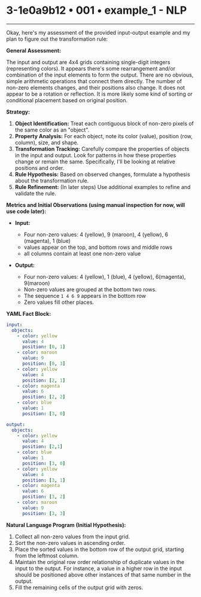 # 3-1e0a9b12 • 001 • example_1 - NLP

---
Okay, here's my assessment of the provided input-output example and my plan to figure out the transformation rule:

**General Assessment:**

The input and output are 4x4 grids containing single-digit integers (representing colors). It appears there's some rearrangement and/or combination of the input elements to form the output. There are no obvious, simple arithmetic operations that connect them directly. The number of non-zero elements changes, and their positions also change. It does not appear to be a rotation or reflection. It is more likely some kind of sorting or conditional placement based on original position.

**Strategy:**

1.  **Object Identification:** Treat each contiguous block of non-zero pixels of the same color as an "object".
2.  **Property Analysis:** For each object, note its color (value), position (row, column), size, and shape.
3.  **Transformation Tracking:** Carefully compare the properties of objects in the input and output. Look for patterns in how these properties change or remain the same. Specifically, I'll be looking at relative positions and order.
4.  **Rule Hypothesis:** Based on observed changes, formulate a hypothesis about the transformation rule.
5.  **Rule Refinement:** (In later steps) Use additional examples to refine and validate the rule.

**Metrics and Initial Observations (using manual inspection for now, will use code later):**

*   **Input:**
    *   Four non-zero values: 4 (yellow), 9 (maroon), 4 (yellow), 6 (magenta), 1 (blue)
    * values appear on the top, and bottom rows and middle rows
    * all columns contain at least one non-zero value

*   **Output:**
    *   Four non-zero values: 4 (yellow), 1 (blue), 4 (yellow), 6(magenta), 9(maroon)
    *   Non-zero values are grouped at the bottom two rows.
    *   The sequence `1 4 6 9` appears in the bottom row
    *   Zero values fill other places.

**YAML Fact Block:**



```yaml
input:
  objects:
    - color: yellow
      value: 4
      position: [0, 1]
    - color: maroon
      value: 9
      position: [0, 3]
    - color: yellow
      value: 4
      position: [2, 1]
    - color: magenta
      value: 6
      position: [2, 2]
    - color: blue
      value: 1
      position: [3, 0]

output:
  objects:
    - color: yellow
      value: 4
      position: [2,1]
    - color: blue
      value: 1
      position: [3, 0]
    - color: yellow
      value: 4
      position: [3, 1]
    - color: magenta
      value: 6
      position: [3, 2]
    - color: maroon
      value: 9
      position: [3, 3]
```



**Natural Language Program (Initial Hypothesis):**

1.  Collect all non-zero values from the input grid.
2.  Sort the non-zero values in ascending order.
3.  Place the sorted values in the bottom row of the output grid, starting from the leftmost column.
4.  Maintain the original row order relationship of duplicate values in the input to the output. For instance, a value in a higher row in the input should be positioned above other instances of that same number in the output.
5. Fill the remaining cells of the output grid with zeros.

